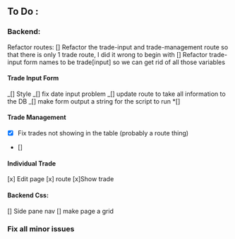 ## To Do :

### Backend:

Refactor routes:
[] Refactor the trade-input and trade-management route so that there is only 1 trade route, I did it wrong to begin with
[] Refactor trade-input form names to be trade[input] so we can get rid of all those variables

#### Trade Input Form

_[] Style
_[] fix date input problem
_[] update route to take all information to the DB
_[] make form output a string for the script to run
\*[]

#### Trade Management

- [x] Fix trades not showing in the table (probably a route thing)
- []

#### Individual Trade

[x] Edit page
[x] route
[x]Show trade

#### Backend Css:

[] Side pane nav
[] make page a grid

### Fix all minor issues
